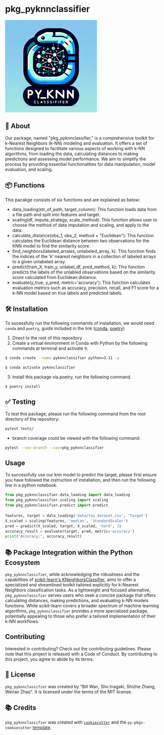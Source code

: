 # pkg_pyknnclassifier

<img src="img/logo.png" width="300" alt="pkg_pyknnclassifier logo">

## 📄 About
Our package, named "pkg_pyknnclassifier," is a comprehensive toolkit for k-Nearest Neighbors (k-NN) modeling and evaluation. It offers a set of functions designed to facilitate various aspects of working with k-NN algorithms, from loading the data, calculating distances to making predictions and assessing model performance. We aim to simplify the process by providing essential functionalities for data manipulation, model evaluation, and scaling.

## 📦 Functions
This pacakge consists of six functions and are explained as below:
- data_loading(str_of_path, target_column): This function loads data from a file path and split into features and target.
- scaling(df, impute_strategy, scale_method): This function allows user to choose the method of data imputation and scaling, and apply to the data.
- calculate_distance(obs_1, obs_2, method = "Euclidean"): This function calculates the Euclidean distance between two observations for the KNN model to find the similarity score.
- find_neighbors(labeled_arraies, unlabeled_array, k): This function finds the indices of the 'k' nearest neighbors in a collection of labeled arrays to a given unlabeled array. 
- predict(train_X, train_y, unlabel_df, pred_method, k): This function predicts the labels of the unlabled observations based on the similarity score calculated from Euclidean distance.
- evaluate(y_true, y_pred, metric='accuracy'): This function calculates evaluation metrics such as accuracy, precision, recall, and F1 score for a k-NN model based on true labels and predicted labels.


## 🛠️ Installation
To sucessfully run the following commands of installation, we would need `conda` and `poetry`, guide included in the link ([conda](https://docs.conda.io/projects/miniconda/en/latest/), [poetry](https://python-poetry.org/docs/))

1. Direct to the root of this repository
2. Create a  virtual environment in Conda with Python by the following commands at terminal and activate it:
```bash
$ conda create --name pyknnclassifier python=3.11 -y
```
```bash
$ conda activate pyknnclassifier
```
3. Install this package via poetry, run the following command. 
```bash
$ poetry install
```

## ✅ Testing
To test this package, please run the following command from the root directory of the repository:
```bash
pytest tests/
```
- branch coverage could be viewed with the following command:
```bash
pytest --cov-branch --cov=pkg_pyknnclassifier
```

## Usage
To successfully use our knn model to predict the target, please first ensure you have followed the instruction of installation, and then run the following line in a python notebook.
```python
from pkg_pyknnclassifier.data_loading import data_loading
from pkg_pyknnclassifier.scaling import scaling
from pkg_pyknnclassifier.predict import predict

features, target = data_loading('data/toy_dataset.csv', 'Target')
X_scaled = scaling(features, 'median', 'StandardScaler')
pred = predict(X_scaled, target, X_scaled, 'hard', 3)
accuracy_result = evaluate(target, pred, metric='accuracy')
print("Accuracy:", accuracy_result)
```

## 📚 Package Integration within the Python Ecosystem
`pkg_pyknnclassifier`, while acknowledging the robustness and the capabilities of [scikit-learn's KNeighborsClassifier](https://scikit-learn.org/stable/modules/generated/sklearn.neighbors.KNeighborsClassifier.html), aims to offer a specialized and streamlined toolkit tailored explicitly for k-Nearest Neighbors classification tasks. As a lightweight and focused alternative, `pkg_pyknnclassifier` serves users who seek a concise package that offers calculating distances, making predictions, and evaluating k-NN models functions. While scikit-learn covers a broader spectrum of machine learning algorithms, `pkg_pyknnclassifier` provides a more specialized package, potentially appealing to those who prefer a tailored implementation of their k-NN workflows. 

## Contributing

Interested in contributing? Check out the contributing guidelines. Please note that this project is released with a Code of Conduct. By contributing to this project, you agree to abide by its terms.

## 📜 License

`pkg_pyknnclassifier` was created by "Bill Wan, Sho Inagaki, Shizhe Zhang, Weiran Zhao". It is licensed under the terms of the MIT license.

## 📚 Credits

`pkg_pyknnclassifier` was created with [`cookiecutter`](https://cookiecutter.readthedocs.io/en/latest/) and the `py-pkgs-cookiecutter` [template](https://github.com/py-pkgs/py-pkgs-cookiecutter).
